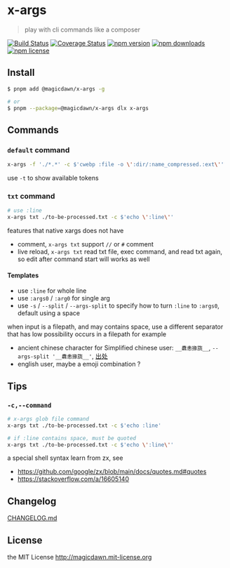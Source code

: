 # x-args

> play with cli commands like a composer

[![Build Status](https://img.shields.io/travis/magicdawn/x-args.svg?style=flat-square)](https://travis-ci.org/magicdawn/x-args)
[![Coverage Status](https://img.shields.io/codecov/c/github/magicdawn/x-args.svg?style=flat-square)](https://codecov.io/gh/magicdawn/x-args)
[![npm version](https://img.shields.io/npm/v/@magicdawn/x-args.svg?style=flat-square)](https://www.npmjs.com/package/@magicdawn/x-args)
[![npm downloads](https://img.shields.io/npm/dm/@magicdawn/x-args.svg?style=flat-square)](https://www.npmjs.com/package/@magicdawn/x-args)
[![npm license](https://img.shields.io/npm/l/@magicdawn/x-args.svg?style=flat-square)](http://magicdawn.mit-license.org)

## Install

```sh
$ pnpm add @magicdawn/x-args -g

# or
$ pnpm --package=@magicdawn/x-args dlx x-args
```

## Commands

### `default` command

```sh
x-args -f './*.*' -c $'cwebp :file -o \':dir/:name_compressed.:ext\''
```

use `-t` to show available tokens

### `txt` command

```sh
# use :line
x-args txt ./to-be-processed.txt -c $'echo \':line\''
```

features that native xargs does not have

- comment, `x-args txt` support `//` or `#` comment
- live reload, `x-args txt` read txt file, exec command, and read txt again, so edit after command start will works as well

#### Templates

- use `:line` for whole line
- use `:args0` / `:arg0` for single arg
- use `-s` / `--split` / `--args-split` to specify how to turn `:line` to `:args0`, default using a space

when input is a filepath, and may contains space, use a different separator that has low possibility occurs in a filepath
for example

- ancient chinese character for Simplified chinese user: `__纛恚掾旒__`, `--args-split '__纛恚掾旒__'`, [出处](https://mp.weixin.qq.com/s?__biz=MjM5ODI2MTQxOQ==&mid=2653658340&idx=1&sn=32eb7031cdb585eb216ba1490f0629cd&chksm=bd125b208a65d2368daa60d158e9fc12b2997b2324a1d3938727aef3f5f4cecdd7529ea8c6b0&scene=27)
- english user, maybe a emoji combination ?

## Tips

### `-c,--command`

```bash
# x-args glob file command
x-args txt ./to-be-processed.txt -c $'echo :line'

# if :line contains space, must be quoted
x-args txt ./to-be-processed.txt -c $'echo \':line\''
```

a special shell syntax learn from zx, see

- https://github.com/google/zx/blob/main/docs/quotes.md#quotes
- https://stackoverflow.com/a/16605140

## Changelog

[CHANGELOG.md](CHANGELOG.md)

## License

the MIT License http://magicdawn.mit-license.org
